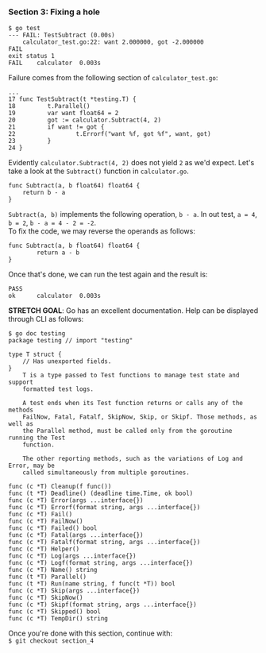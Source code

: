 ### Section 3: Fixing a hole
```
$ go test
--- FAIL: TestSubtract (0.00s)
    calculator_test.go:22: want 2.000000, got -2.000000
FAIL
exit status 1
FAIL	calculator	0.003s
```

Failure comes from the following section of `calculator_test.go`:
```
...
17 func TestSubtract(t *testing.T) {
18         t.Parallel()
19         var want float64 = 2
20         got := calculator.Subtract(4, 2)
21         if want != got {
22                 t.Errorf("want %f, got %f", want, got)
23         }
24 }
```
Evidently `calculator.Subtract(4, 2)` does not yield `2` as we'd expect. Let's take a look at the `Subtract()` function in `calculator.go`.</br>
```
func Subtract(a, b float64) float64 {
	return b - a
}
```
`Subtract(a, b)` implements the following operation, `b - a`. In out test, `a = 4`, `b = 2`, `b - a = 4 - 2 = -2`.</br>
To fix the code, we may reverse the operands as follows:</br>
```
func Subtract(a, b float64) float64 {
        return a - b
}
```
Once that's done, we can run the test again and the result is:</br>
```
PASS
ok  	calculator	0.003s
```

**STRETCH GOAL**: Go has an excellent documentation. Help can be displayed through CLI as follows:<br/>
```
$ go doc testing
package testing // import "testing"

type T struct {
	// Has unexported fields.
}
    T is a type passed to Test functions to manage test state and support
    formatted test logs.

    A test ends when its Test function returns or calls any of the methods
    FailNow, Fatal, Fatalf, SkipNow, Skip, or Skipf. Those methods, as well as
    the Parallel method, must be called only from the goroutine running the Test
    function.

    The other reporting methods, such as the variations of Log and Error, may be
    called simultaneously from multiple goroutines.

func (c *T) Cleanup(f func())
func (t *T) Deadline() (deadline time.Time, ok bool)
func (c *T) Error(args ...interface{})
func (c *T) Errorf(format string, args ...interface{})
func (c *T) Fail()
func (c *T) FailNow()
func (c *T) Failed() bool
func (c *T) Fatal(args ...interface{})
func (c *T) Fatalf(format string, args ...interface{})
func (c *T) Helper()
func (c *T) Log(args ...interface{})
func (c *T) Logf(format string, args ...interface{})
func (c *T) Name() string
func (t *T) Parallel()
func (t *T) Run(name string, f func(t *T)) bool
func (c *T) Skip(args ...interface{})
func (c *T) SkipNow()
func (c *T) Skipf(format string, args ...interface{})
func (c *T) Skipped() bool
func (c *T) TempDir() string
```

Once you're done with this section, continue with:</br>
`$ git checkout section_4`

